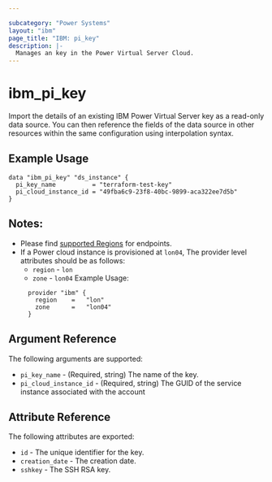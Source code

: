 ```yaml
---

subcategory: "Power Systems"
layout: "ibm"
page_title: "IBM: pi_key"
description: |-
  Manages an key in the Power Virtual Server Cloud.
---
```


# ibm\_pi_key

Import the details of an existing IBM Power Virtual Server key as a read-only data source. You can then reference the fields of the data source in other resources within the same configuration using interpolation syntax.

## Example Usage

```hcl
data "ibm_pi_key" "ds_instance" {
  pi_key_name          = "terraform-test-key"
  pi_cloud_instance_id = "49fba6c9-23f8-40bc-9899-aca322ee7d5b"
}
```
## Notes:
* Please find [supported Regions](https://cloud.ibm.com/apidocs/power-cloud#endpoint) for endpoints.
* If a Power cloud instance is provisioned at `lon04`, The provider level attributes should be as follows:
  * `region` - `lon`
  * `zone` - `lon04`
  Example Usage:
  ```hcl
    provider "ibm" {
      region    =   "lon"
      zone      =   "lon04"
    }
  ```
## Argument Reference

The following arguments are supported:

* `pi_key_name` - (Required, string) The name of the key.
* `pi_cloud_instance_id` - (Required, string) The GUID of the service instance associated with the account

## Attribute Reference

The following attributes are exported:

* `id` - The unique identifier for the key.
* `creation_date` - The creation date.
* `sshkey` - The SSH RSA key.
